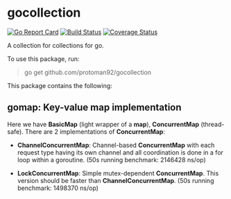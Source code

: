 # gocollection

[![Go Report Card](https://goreportcard.com/badge/github.com/protoman92/gocollection)](https://goreportcard.com/report/github.com/protoman92/gocollection)
[![Build Status](https://travis-ci.org/protoman92/gocollection.svg?branch=master)](https://travis-ci.org/protoman92/gocollection)
[![Coverage Status](https://coveralls.io/repos/github/protoman92/gocollection/badge.svg?branch=master)](https://coveralls.io/github/protoman92/gocollection?branch=master)

A collection for collections for go.

To use this package, run:

> go get github.com/protoman92/gocollection

This package contains the following:

## gomap: Key-value map implementation

Here we have **BasicMap** (light wrapper of a **map**), **ConcurrentMap** (thread-safe). There are 2 implementations of **ConcurrentMap**:

- **ChannelConcurrentMap**: Channel-based **ConcurrentMap** with each request type having its own channel and all coordination is done in a for loop within a goroutine. (50s running benchmark: 2146428 ns/op)

- **LockConcurrentMap**: Simple mutex-dependent **ConcurrentMap**. This version should be faster than **ChannelConcurrentMap**. (50s running benchmark: 1498370 ns/op)